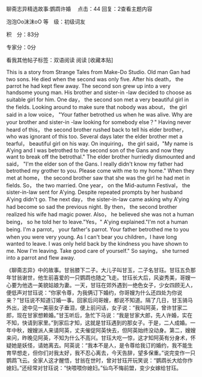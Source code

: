 聊斋志异精选故事:鹦鹉许婚 　点击：44 回复：2查看主题内容

泡泡Oo沫沫oO 等　级：初级词友 

积　分：83分 

专家分：0分 

  

看我其他帖子标签：双语阅读  阅读   [收藏本贴]

This is a story from Strange Tales from Make-Do Studio. Old man Gan had two sons. He died when the second was only five. After his death， the parrot he had kept flew away. The second son grew up into a very handsome young man. His brother and sister-in -law decided to choose as suitable girl for him. One day， the second son met a very beautiful girl in the fields. Looking around to make sure that nobody was about， the girl said in a low voice， "Your father betrothed us when he was alive. Why are your brother and sister-in -law looking for somebody else？" Having never heard of this， the second brother rushed back to tell his elder brother， who was ignorant of this too. Several days later the elder brother met a tearful， beautiful girl on his way. On inquiring， the girl said，"My name is A'ying and I was betrothed to the second son of the Gans and now they want to break off the betrothal." The elder brother hurriedly dismounted and said， "I'm the elder son of the Gans. I really didn't know my father had betrothed my grother to you. Please come with me to my home." When they met at home， the second brother saw that she was the girl he had met in fields. So， the two married. One year， on the Mid-autumn Festival， the sister-in-law sent for A'ying. Despite repeated prompts by her husband A'ying didn't go. The next day， the sister-in-law came asking why A'ying had become so sad the previous night. By then， the second brother realized his wife had magic power. Also， he believed she was not a human being， so he told her to leave."Yes，" A'ying explained."I'm not a human being. I'm a parrot， your father's parrot. Your father betrothed me to you when you were very young. As I can't bear you children，I have long wanted to leave. I was only held back by the kindness you have shown to me. Now I'm leaving. Take good care of yourself." So saying， she turned into a parrot and flew away.

《聊斋志异》中的故事。甘翁膝下二子。大儿子叫甘玉，二子名甘珏。甘珏五负那年甘翁谢世，他生前喜爱的一只鹦鹉也随之飞走。甘珏长大后，风姿秀美，哥嫂一心要为他选一美貌姑娘为妻。一天，甘珏在郊外遇到一绝色女子，少女四顾无人，便低声对甘珏说：“你家令尊，为我俩订下婚约，你哥嫂为什么还四处为你说亲？”甘珏说不知道订婚一事。回家后问哥嫂，都说不知道。隔了几日，甘玉骑马外出，途中见一美丽女子垂泪，便上前问话，女子说：“我叫阿英，曾许甘家二郎，现在甘家想赖婚。”甘玉听后，急忙下马说：“我是甘家大郎，先人许婚，实在不知，快请到家里。”到家后才知，这就是甘珏遇到的那女子。于是，二人成婚。一年中秋，嫂嫂派人来请阿英，丈夫催促阿英快去，但阿英始终没动身。第二，嫂嫂来问，昨晚见阿英，不知为什么不高兴。甘珏大吃一惊，这才知阿英有分身术，怀疑她是妖怪，请她离去。阿英说：“我本不是人，是令尊给我订的婚约，我不能生育早想走，但你们对我太好，我不忍心离去，今天告辞，望多保重。”说完变作一只鹦鹉飞云。全家人这才醒悟，甘翁在世时，曾对甘珏开玩笑说：“鹦鹉长大给你作媳妇。”还经常对甘珏说：“快喂喂你媳妇。”仙鸟不悔前盟，变少女嫁给甘珏。 
